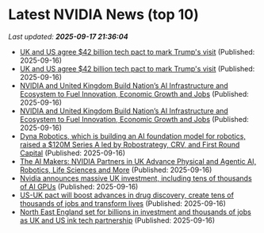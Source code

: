 # Latest NVIDIA News (top 10)
_Last updated: **2025-09-17 21:36:04**_

- [UK and US agree $42 billion tech pact to mark Trump's visit](https://finance.yahoo.com/news/uk-us-agree-42-billion-213452213.html) (Published: 2025-09-16)
- [UK and US agree $42 billion tech pact to mark Trump's visit](https://www.channelnewsasia.com/business/uk-and-us-agree-42-billion-tech-pact-mark-trumps-visit-5352911) (Published: 2025-09-16)
- [NVIDIA and United Kingdom Build Nation’s AI Infrastructure and Ecosystem to Fuel Innovation, Economic Growth and Jobs](https://www.globenewswire.com/news-release/2025/09/16/3151294/0/en/NVIDIA-and-United-Kingdom-Build-Nation-s-AI-Infrastructure-and-Ecosystem-to-Fuel-Innovation-Economic-Growth-and-Jobs.html) (Published: 2025-09-16)
- [NVIDIA and United Kingdom Build Nation’s AI Infrastructure and Ecosystem to Fuel Innovation, Economic Growth and Jobs](https://nvidianews.nvidia.com/news/nvidia-and-united-kingdom-build-nations-ai-infrastructure-and-ecosystem-to-fuel-innovation-economic-growth-and-jobs) (Published: 2025-09-16)
- [Dyna Robotics, which is building an AI foundation model for robotics, raised a $120M Series A led by Robostrategy, CRV, and First Round Capital](https://biztoc.com/x/e491779e9c11010d) (Published: 2025-09-16)
- [The AI Makers: NVIDIA Partners in UK Advance Physical and Agentic AI, Robotics, Life Sciences and More](https://blogs.nvidia.com/blog/uk-partner-ecosystem-ai-makers/) (Published: 2025-09-16)
- [Nvidia announces massive UK investment, including tens of thousands of AI GPUs](https://finance.yahoo.com/news/nvidia-announces-massive-uk-investment-including-tens-of-thousands-of-ai-gpus-213015553.html) (Published: 2025-09-16)
- [US-UK pact will boost advances in drug discovery, create tens of thousands of jobs and transform lives](https://www.gov.uk/government/news/us-uk-pact-will-boost-advances-in-drug-discovery-create-tens-of-thousands-of-jobs-and-transform-lives) (Published: 2025-09-16)
- [North East England set for billions in investment and thousands of jobs as UK and US ink tech partnership](https://www.gov.uk/government/news/north-east-england-set-for-billions-in-investment-and-thousands-of-jobs-as-uk-and-us-ink-tech-partnership) (Published: 2025-09-16)
